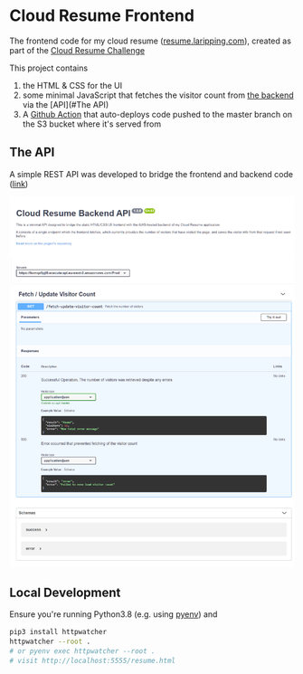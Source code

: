 # Cloud Resume Frontend

The frontend code for my cloud resume ([resume.laripping.com](https://resume.laripping.com)), created as part of the [Cloud Resume Challenge](https://cloudresumechallenge.dev/)

This project contains

1. the HTML & CSS for the UI
2. some minimal JavaScript that fetches the visitor count from [the backend](https://github.com/laripping/cloud-resume-backend) via the [API](#The API)
3. A [Github Action](.github/workflows/frontent-wf.yml) that auto-deploys code pushed to the master branch on the S3 bucket where it's served from


## The API

A simple REST API was developed to bridge the frontend and backend code ([link](https://petstore.swagger.io/?url=https://raw.githubusercontent.com/LAripping/cloud-resume-backend/master/apispec.yml)) 


![](https://raw.githubusercontent.com/LAripping/cloud-resume-backend/55397ec0255f2d8b265dc0940ccdb87fb89ca19a/apispec-expand.png)

## Local Development

Ensure you're running Python3.8 (e.g. using [pyenv](https://github.com/pyenv/pyenv)) and 

```bash
pip3 install httpwatcher
httpwatcher --root . 
# or pyenv exec httpwatcher --root . 
# visit http://localhost:5555/resume.html
```

